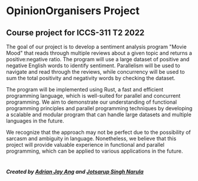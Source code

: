 # OpinionOrganisers Project

## Course project for ICCS-311 T2 2022

The goal of our project is to develop a sentiment analysis program "Movie Mood" that reads through multiple reviews about a given topic and returns a positive:negative ratio. The program will use a large dataset of positive and negative English words to identify sentiment. Parallelism will be used to navigate and read through the reviews, while concurrency will be used to sum the total positivity and negativity words by checking the dataset.


The program will be implemented using Rust, a fast and efficient programming language, which is well-suited for parallel and concurrent programming. We aim to demonstrate 
our understanding of functional programming principles and parallel programming techniques by developing a scalable and modular program that can handle large datasets and
multiple languages in the future.


We recognize that the approach may not be perfect due to the possibility of sarcasm and ambiguity in language. Nonetheless, we believe that this project will provide 
valuable experience in functional and parallel programming, which can be applied to various applications in the future.

#

##### Created by [Adrian Jay Ang](https://github.com/aethyar) and [Jotsarup Singh Narula](https://github.com/GitJotsarup)
